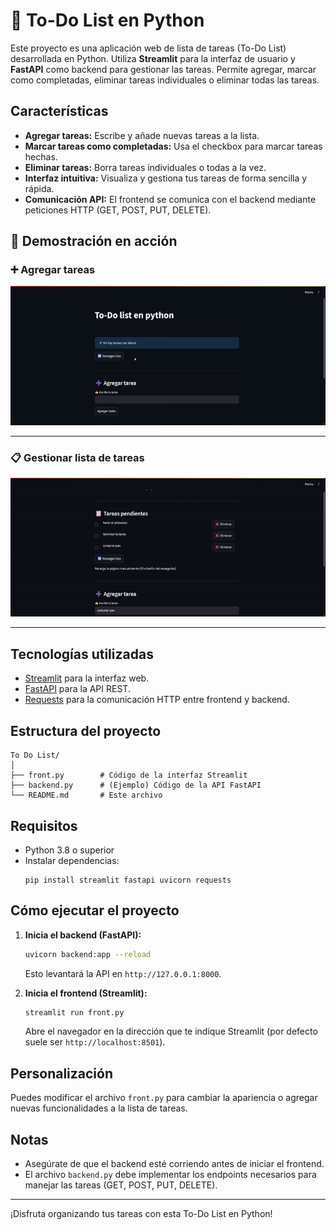 # 📝 To-Do List en Python

Este proyecto es una aplicación web de lista de tareas (To-Do List) desarrollada en Python. Utiliza **Streamlit** para la interfaz de usuario y **FastAPI** como backend para gestionar las tareas. Permite agregar, marcar como completadas, eliminar tareas individuales o eliminar todas las tareas.

## Características

- **Agregar tareas:** Escribe y añade nuevas tareas a la lista.
- **Marcar tareas como completadas:** Usa el checkbox para marcar tareas hechas.
- **Eliminar tareas:** Borra tareas individuales o todas a la vez.
- **Interfaz intuitiva:** Visualiza y gestiona tus tareas de forma sencilla y rápida.
- **Comunicación API:** El frontend se comunica con el backend mediante peticiones HTTP (GET, POST, PUT, DELETE).

## 🚀 Demostración en acción  

### ➕ Agregar tareas  
![Agregar tareas](./images/demo-agregar.gif)  

---

### 📋 Gestionar lista de tareas  
![Gestionar lista](./images/demo-gestionar.gif)  

---

## Tecnologías utilizadas

- [Streamlit](https://streamlit.io/) para la interfaz web.
- [FastAPI](https://fastapi.tiangolo.com/) para la API REST.
- [Requests](https://docs.python-requests.org/) para la comunicación HTTP entre frontend y backend.



## Estructura del proyecto

```
To Do List/
│
├── front.py        # Código de la interfaz Streamlit
├── backend.py      # (Ejemplo) Código de la API FastAPI
└── README.md       # Este archivo
```

## Requisitos

- Python 3.8 o superior
- Instalar dependencias:
  ```
  pip install streamlit fastapi uvicorn requests
  ```

## Cómo ejecutar el proyecto

1. **Inicia el backend (FastAPI):**
   ```bash
   uvicorn backend:app --reload
   ```
   Esto levantará la API en `http://127.0.0.1:8000`.

2. **Inicia el frontend (Streamlit):**
   ```bash
   streamlit run front.py
   ```
   Abre el navegador en la dirección que te indique Streamlit (por defecto suele ser `http://localhost:8501`).

## Personalización

Puedes modificar el archivo `front.py` para cambiar la apariencia o agregar nuevas funcionalidades a la lista de tareas.

## Notas

- Asegúrate de que el backend esté corriendo antes de iniciar el frontend.
- El archivo `backend.py` debe implementar los endpoints necesarios para manejar las tareas (GET, POST, PUT, DELETE).

---

¡Disfruta organizando tus tareas con esta To-Do List en Python!
